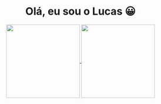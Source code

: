 <h1 align="center">Olá, eu sou o Lucas 😀</h1>

<div align="center">
  <a href="https://github.com/LucasCr95">
    <img height="200em" align="center" src="https://github-readme-stats.vercel.app/api?username=LucasCr95&show_icons=true&theme=transparent&rank_icon=github">
    <img height="200em" align="center" src="https://github-readme-stats.vercel.app/api/top-langs/?username=LucasCr95&layout=donut&theme=transparent">
  </a>
</div>
  


























<!--
**LucasCr95/LucasCr95** is a ✨ _special_ ✨ repository because its `README.md` (this file) appears on your GitHub profile.

Here are some ideas to get you started:

- 🔭 I’m currently working on ...
- 🌱 I’m currently learning ...
- 👯 I’m looking to collaborate on ...
- 🤔 I’m looking for help with ...
- 💬 Ask me about ...
- 📫 How to reach me: ...
- 😄 Pronouns: ...
- ⚡ Fun fact: ...
-->
